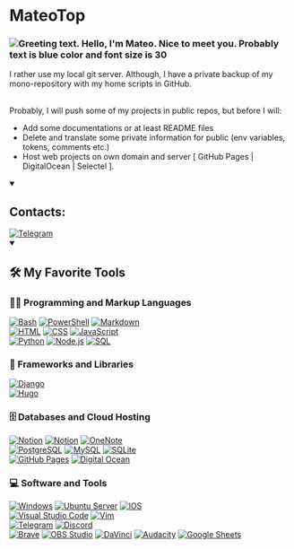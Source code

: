 <h1>MateoTop </h1>

<h3>
  <img 
       src="https://readme-typing-svg.herokuapp.com/?weight=900&size=30&duration=2000&pause=1000&color=36BCF7FF&center=false&width=435&lines=Hello%2C+There!+👋;This+is+Mateo+Top;Nice+to+meet+you" 
       alt="Greeting text. Hello, I'm Mateo. Nice to meet you. Probably text is blue color and font size is 30">
</h3>

<p>I rather use my local git server. Although, I have a private backup of my mono-repository with my home scripts in GitHub.
</p> 
<br>Probably, I will push some of my projects in public repos, but before I will:
<ul>
  <li> Add some documentations or at least README files </li>
  <li> Delete and translate some private information for public (env variables, tokens, comments etc.)</li>
  <li> Host web projects on own domain and server [ GitHub Pages | DigitalOcean | Selectel ]. </li>
 </ul>
   
  

<details open>
    <summary><h2>Contacts:</h2></summary>
    <a href="https://t.me/matveyi01">
        <img alt="Telegram" src="https://img.shields.io/badge/My%20Telegram-26A5E4.svg?logo=Telegram&logoColor=white">
    </a>
</details>

<!-- My Favorite Tools -->


<details open> 
  <summary><h2>🛠️ My Favorite Tools</h2></summary>

  <h3>👨‍💻 Programming and Markup Languages</h3>

  <p>
      <a href="#"><img alt="Bash" src="https://img.shields.io/badge/Bash-121011.svg?logo=gnu-bash&logoColor=white"></a>
      <a href="#"><img alt="PowerShell" src="https://img.shields.io/badge/PowerShell-121011.svg?logo=PowerShell&logoColor=white"></a>
      <a href="#"><img alt="Markdown" src="https://img.shields.io/badge/Markdown-000000.svg?logo=markdown&logoColor=white"></a>
      <br>
      <a href="#"><img alt="HTML" src="https://img.shields.io/badge/HTML-E34F26.svg?logo=html5&logoColor=white"></a>
      <a href="#"><img alt="CSS" src="https://img.shields.io/badge/CSS-1572B6.svg?logo=css3&logoColor=white"></a>
      <a href="#"><img alt="JavaScript" src="https://img.shields.io/badge/JavaScript-F7DF1E.svg?logo=javascript&logoColor=black"></a>
      <br>
      <a href="#"><img alt="Python" src="https://img.shields.io/badge/Python-14354C.svg?logo=python&logoColor=white"></a>
      <a href="#"><img alt="Node.js" src="https://img.shields.io/badge/Node.js-43853D.svg?logo=node.js&logoColor=white"></a> 
      <a href="#"><img alt="SQL" src="https://custom-icon-badges.demolab.com/badge/SQL-025E8C.svg?logo=database&logoColor=white"></a>
      <br>
<!--       <a href="#"><img alt="GoLang" src="https://custom-icon-badges.demolab.com/badge/Playing%20with%20Go-00ADD8.svg?logo=Go&logoColor=white"></a> -->
      <!-- 
      <a href="#"><img alt="C++" src="https://custom-icon-badges.demolab.com/badge/C++-9C033A.svg?logo=cpp2&logoColor=white"></a>
      -->
  </p>

  <h3>🧰 Frameworks and Libraries</h3>

  <p>
    <a href="#"><img alt="Django" src="https://img.shields.io/badge/Django-092E20?logo=Django&logoColor=white"></a>
    <br>
    <a href="#"><img alt="Hugo" src="https://img.shields.io/badge/Playing%20with%20HUGO-FF4088?logo=HUGO&logoColor=white"></a>
    <!-- <a href="#"><img alt="Arduino" src="https://img.shields.io/badge/Arduino-00979D?logo=Arduino&logoColor=white"></a>
    <a href="#"><img alt="Pytest" src="https://img.shields.io/badge/Pytest-0A9EDC.svg?logo=pytest&logoColor=white"></a> -->
  </p>

  <h3>🗄️ Databases and Cloud Hosting</h3>

  <p>
      <a href="#"><img alt="Notion" src="https://img.shields.io/badge/Notion-010101.svg?logo=notion&logoColor=white"></a>
      <a href="#"><img alt="Notion" src="https://img.shields.io/badge/Obsidian-483699.svg?logo=obsidian&logoColor=white"></a>
      <a href="#"><img alt="OneNote" src="https://img.shields.io/badge/OneNote-7719AA.svg?logo=MicrosoftOneNote&logoColor=white"></a>
      <br>
      <a href="#"><img alt="PostgreSQL" src ="https://img.shields.io/badge/PostgreSQL-316192.svg?logo=postgresql&logoColor=white"></a>
      <a href="#"><img alt="MySQL" src="https://img.shields.io/badge/MySQL-4479A1.svg?logo=mysql&logoColor=white"></a>
      <a href="#"><img alt="SQLite" src ="https://img.shields.io/badge/SQLite-003B57.svg?logo=sqlite&logoColor=white"></a>
      <br>
      <a href="#"><img alt="GitHub Pages" src="https://img.shields.io/badge/GitHub%20Pages-222222.svg?logo=GitHub&logoColor=white"></a>
      <a href="#"><img alt="Digital Ocean" src="https://img.shields.io/badge/Digital%20Ocean-0080FF.svg?logo=DigitalOcean&logoColor=white"></a>

  </p>

  <h3>💻 Software and Tools</h3>

  <p>
      <a href="#"><img alt="Windows" src="https://img.shields.io/badge/Windows-0078D4?logo=Windows&logoColor=white"></a>
      <a href="#"><img alt="Ubuntu Server" src="https://img.shields.io/badge/Ubuntu Server-E95420?logo=Ubuntu&logoColor=white"></a>
      <a href="#"><img alt="IOS" src="https://img.shields.io/badge/IOS-000000?logo=Apple&logoColor=white"></a>
      <br>
      <a href="#"><img alt="Visual Studio Code" src="https://img.shields.io/badge/Visual%20Studio%20Code-0078d7.svg?logo=visual-studio-code&logoColor=white"></a>
      <a href="#"><img alt="Vim" src="https://img.shields.io/badge/Vim-019733.svg?logo=Vim&logoColor=white"></a>
      <br>
      <a href="https://t.me/matveyi01"><img alt="Telegram" src="https://img.shields.io/badge/Telegram-26A5E4.svg?logo=Telegram&logoColor=white"></a>
      <a href="#"><img alt="Discord" src="https://img.shields.io/badge/-Discord-5865F2.svg?logo=discord&logoColor=white"></a>
      <br>
      <a href="#"><img alt="Brave" src="https://img.shields.io/badge/-Brave-FB542B?logo=brave&logoColor=white"></a>
      <a href="#"><img alt="OBS Studio" src="https://img.shields.io/badge/OBS-302E31?logo=obs-studio&logoColor=white"></a>
      <a href="#"><img alt="DaVinci" src="https://img.shields.io/badge/DaVinci-302E31?logo=&logoColor=white"></a>
      <a href="#"><img alt="Audacity" src="https://img.shields.io/badge/-Audacity-000000?logo=audacity&logoColor=white"></a>
      <a href="#"><img alt="Google Sheets" src="https://img.shields.io/badge/Sheets-34A853.svg?logo=google%20sheets&logoColor=white"></a>
  </p>

</details>

<!-- Stats -->

<!-- <details>
    <summary><h2>📊 Stats<h2></summary>
    <br>
    <h3>👅 Programming Languages from my public GitHub Repos</h3>
    <br>
  <div align=center>
    <img 
      width=325 
      align="center" 
      src="https://github-readme-stats.vercel.app/api/top-langs/?username=mateotop&hide=c%23,powershell,Mathematica,Ruby,Objective-C,Objective-C%2b%2b,Cuda&title_color=61dafb&text_color=ffffff&icon_color=61dafb&bg_color=20232a&langs_count=8&layout=compact&border_color=61dafb&hide_border=true" />
  </div>
  <br><br>
  <div align=center>
    <img 
    align="left" 
    width=390 
    src="https://github-readme-streak-stats.herokuapp.com/?user=mateotop&theme=react&border=61dafb&hide_border=true" alt="zumrudu-anka" />
    &nbsp;
    <img align="right" 
    width=390 
    src="https://github-readme-stats.vercel.app/api?username=mateotop&show_icons=true&theme=react&border_color=61dafb&hide_border=true" />
  </div> -->
      
<!--        -->
      
<!--     <br><br><br>
    <br><br><br>
    <br>
  <div align="center">
    <img src="https://github-readme-activity-graph.cyclic.app/graph?username=mateotop&theme=react-dark&bg_color=20232a&hide_border=true" width="100%"/>
  </div> -->


</details>


<!-- 
Links that I used to build this text. 

Animated Title: 
https://readme-typing-svg.herokuapp.com 
This is a web app, made by DenverCoder1
    

Badges&Images:
Site with free nice svg icons: https://simpleicons.org/ 
Badges Generator: https://img.shields.io
Look for nice tutorial how they work together: https://youtu.be/qw3nRdcpZHw

Stats generators: 
https://github.com/anuraghazra/github-readme-stats
https://github.com/denvercoder1/github-readme-streak-stats
https://github.com/Ashutosh00710/github-readme-activity-graph

And also useful resources:
https://rahuldkjain.github.io/gh-profile-readme-generator/


Inspired by:
1. https://github.com/zumrudu-anka/zumrudu-anka/blob/master/README.md
2. https://github.com/DenverCoder1/DenverCoder1/blob/main/README.md

 -->






<!-- This auto-generated template inspires me, that's why it's here and not deleted.
# Hi 👋, I'm mateotop
**mateotop/mateotop** is a ✨ _special_ ✨ repository because its `README.md` (this file) appears on your GitHub profile.

Here are some ideas to get you started:

- 🔭 I’m currently working on ...
- 🌱 I’m currently learning ...
- 👯 I’m looking to collaborate on ...
- 🤔 I’m looking for help with ...
- 💬 Ask me about ...
- 📫 How to reach me: ...
- 😄 Pronouns: ...
- ⚡ Fun fact: ...
-->

